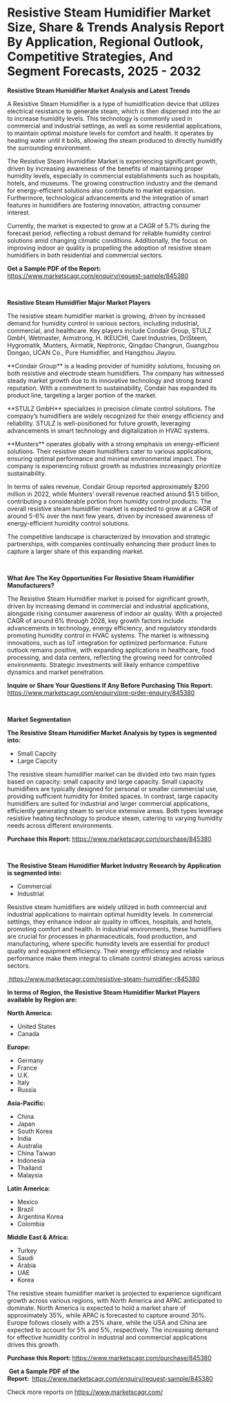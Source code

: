 <p><h1>Resistive Steam Humidifier Market Size, Share & Trends Analysis Report By Application, Regional Outlook, Competitive Strategies, And Segment Forecasts, 2025 - 2032</h1></p><p><strong>Resistive Steam Humidifier Market Analysis and Latest Trends</strong></p>
<p><p>A Resistive Steam Humidifier is a type of humidification device that utilizes electrical resistance to generate steam, which is then dispersed into the air to increase humidity levels. This technology is commonly used in commercial and industrial settings, as well as some residential applications, to maintain optimal moisture levels for comfort and health. It operates by heating water until it boils, allowing the steam produced to directly humidify the surrounding environment.</p><p>The Resistive Steam Humidifier Market is experiencing significant growth, driven by increasing awareness of the benefits of maintaining proper humidity levels, especially in commercial establishments such as hospitals, hotels, and museums. The growing construction industry and the demand for energy-efficient solutions also contribute to market expansion. Furthermore, technological advancements and the integration of smart features in humidifiers are fostering innovation, attracting consumer interest.</p><p>Currently, the market is expected to grow at a CAGR of 5.7% during the forecast period, reflecting a robust demand for reliable humidity control solutions amid changing climatic conditions. Additionally, the focus on improving indoor air quality is propelling the adoption of resistive steam humidifiers in both residential and commercial sectors.</p></p>
<p><strong>Get a Sample PDF of the Report:&nbsp;</strong> <a href="https://www.marketscagr.com/enquiry/request-sample/845380?utm_campaign=2318&utm_medium=2&utm_source=Github&utm_content=ia&utm_term=17022025&utm_id=resistive-steam-humidifier">https://www.marketscagr.com/enquiry/request-sample/845380</a></p>
<p>&nbsp;</p>
<p><strong>Resistive Steam Humidifier Major Market Players</strong></p>
<p><p>The resistive steam humidifier market is growing, driven by increased demand for humidity control in various sectors, including industrial, commercial, and healthcare. Key players include Condair Group, STULZ GmbH, Wetmaster, Armstrong, H. IKEUCHI, Carel Industries, DriSteem, Hygromatik, Munters, Airmatik, Neptronic, Qingdao Changrun, Guangzhou Dongao, UCAN Co., Pure Humidifier, and Hangzhou Jiayou.</p><p>**Condair Group** is a leading provider of humidity solutions, focusing on both resistive and electrode steam humidifiers. The company has witnessed steady market growth due to its innovative technology and strong brand reputation. With a commitment to sustainability, Condair has expanded its product line, targeting a larger portion of the market.</p><p>**STULZ GmbH** specializes in precision climate control solutions. The company’s humidifiers are widely recognized for their energy efficiency and reliability. STULZ is well-positioned for future growth, leveraging advancements in smart technology and digitalization in HVAC systems.</p><p>**Munters** operates globally with a strong emphasis on energy-efficient solutions. Their resistive steam humidifiers cater to various applications, ensuring optimal performance and minimal environmental impact. The company is experiencing robust growth as industries increasingly prioritize sustainability.</p><p>In terms of sales revenue, Condair Group reported approximately $200 million in 2022, while Munters’ overall revenue reached around $1.5 billion, contributing a considerable portion from humidity control products. The overall resistive steam humidifier market is expected to grow at a CAGR of around 5-6% over the next few years, driven by increased awareness of energy-efficient humidity control solutions.</p><p>The competitive landscape is characterized by innovation and strategic partnerships, with companies continually enhancing their product lines to capture a larger share of this expanding market.</p></p>
<p>&nbsp;</p>
<p><strong>What Are The Key Opportunities For Resistive Steam Humidifier Manufacturers?</strong></p>
<p><p>The Resistive Steam Humidifier market is poised for significant growth, driven by increasing demand in commercial and industrial applications, alongside rising consumer awareness of indoor air quality. With a projected CAGR of around 6% through 2028, key growth factors include advancements in technology, energy efficiency, and regulatory standards promoting humidity control in HVAC systems. The market is witnessing innovations, such as IoT integration for optimized performance. Future outlook remains positive, with expanding applications in healthcare, food processing, and data centers, reflecting the growing need for controlled environments. Strategic investments will likely enhance competitive dynamics and market penetration.</p></p>
<p><strong>Inquire or Share Your Questions If Any Before Purchasing This Report:</strong> <a href="https://www.marketscagr.com/enquiry/pre-order-enquiry/845380?utm_campaign=2318&utm_medium=2&utm_source=Github&utm_content=ia&utm_term=17022025&utm_id=resistive-steam-humidifier">https://www.marketscagr.com/enquiry/pre-order-enquiry/845380</a></p>
<p>&nbsp;</p>
<p><strong>Market Segmentation</strong></p>
<p><strong>The Resistive Steam Humidifier Market Analysis by types is segmented into:</strong></p>
<p><ul><li>Small Capcity</li><li>Large Capcity</li></ul></p>
<p><p>The resistive steam humidifier market can be divided into two main types based on capacity: small capacity and large capacity. Small capacity humidifiers are typically designed for personal or smaller commercial use, providing sufficient humidity for limited spaces. In contrast, large capacity humidifiers are suited for industrial and larger commercial applications, efficiently generating steam to service extensive areas. Both types leverage resistive heating technology to produce steam, catering to varying humidity needs across different environments.</p></p>
<p><strong>Purchase this Report:&nbsp;</strong><a href="https://www.marketscagr.com/purchase/845380?utm_campaign=2318&utm_medium=2&utm_source=Github&utm_content=ia&utm_term=17022025&utm_id=resistive-steam-humidifier">https://www.marketscagr.com/purchase/845380</a></p>
<p>&nbsp;</p>
<p><strong>The Resistive Steam Humidifier Market Industry Research by Application is segmented into:</strong></p>
<p><ul><li>Commercial</li><li>Industrial</li></ul></p>
<p><p>Resistive steam humidifiers are widely utilized in both commercial and industrial applications to maintain optimal humidity levels. In commercial settings, they enhance indoor air quality in offices, hospitals, and hotels, promoting comfort and health. In industrial environments, these humidifiers are crucial for processes in pharmaceuticals, food production, and manufacturing, where specific humidity levels are essential for product quality and equipment efficiency. Their energy efficiency and reliable performance make them integral to climate control strategies across various sectors.</p></p>
<p><a href="https://www.marketscagr.com/resistive-steam-humidifier-r845380?utm_campaign=2318&utm_medium=2&utm_source=Github&utm_content=ia&utm_term=17022025&utm_id=resistive-steam-humidifier">&nbsp;https://www.marketscagr.com/resistive-steam-humidifier-r845380</a></p>
<p><strong>In terms of Region, the Resistive Steam Humidifier Market Players available by Region are:</strong></p>
<p>
    <p> <strong> North America: </strong>
        <ul>
            <li>United States</li>
            <li>Canada</li>
        </ul>
        </p> 
    <p> <strong> Europe: </strong>
        <ul>
            <li>Germany</li>
            <li>France</li>
            <li>U.K.</li>
            <li>Italy</li>
            <li>Russia</li>
        </ul>
        </p> 
    <p> <strong> Asia-Pacific: </strong>
        <ul>
            <li>China</li>
            <li>Japan</li>
            <li>South Korea</li>
            <li>India</li>
            <li>Australia</li>
            <li>China Taiwan</li>
            <li>Indonesia</li>
            <li>Thailand</li>
            <li>Malaysia</li>
        </ul>
        </p> 
    <p> <strong> Latin America: </strong>
        <ul>
            <li>Mexico</li>
            <li>Brazil</li>
            <li>Argentina Korea</li>
            <li>Colombia</li>
        </ul>
        </p> 
    <p> <strong> Middle East & Africa: </strong>
        <ul>
            <li>Turkey</li>
            <li>Saudi</li>
            <li>Arabia</li>
            <li>UAE</li>
            <li>Korea</li>
        </ul>
    </p>
    </p>
<p><p>The resistive steam humidifier market is projected to experience significant growth across various regions, with North America and APAC anticipated to dominate. North America is expected to hold a market share of approximately 35%, while APAC is forecasted to capture around 30%. Europe follows closely with a 25% share, while the USA and China are expected to account for 5% and 5%, respectively. The increasing demand for effective humidity control in industrial and commercial applications drives this growth.</p></p>
<p><strong>Purchase this Report: </strong><a href="https://www.marketscagr.com/purchase/845380?utm_campaign=2318&utm_medium=2&utm_source=Github&utm_content=ia&utm_term=17022025&utm_id=resistive-steam-humidifier">https://www.marketscagr.com/purchase/845380</a></p>
<p>&nbsp;<strong>Get a Sample PDF of the Report:&nbsp;&nbsp;</strong><a href="https://www.marketscagr.com/enquiry/request-sample/845380?utm_campaign=2318&utm_medium=2&utm_source=Github&utm_content=ia&utm_term=17022025&utm_id=resistive-steam-humidifier">https://www.marketscagr.com/enquiry/request-sample/845380</a></p>
<p><strong></strong></p>
<p>Check more reports on <a href="https://www.marketscagr.com/?utm_campaign=2318&utm_medium=2&utm_source=Github&utm_content=ia&utm_term=17022025&utm_id=resistive-steam-humidifier">https://www.marketscagr.com/</a></p>